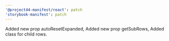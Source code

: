 ```yaml
---
'@project44-manifest/react': patch
'storybook-manifest': patch
---
```


Added new prop autoResetExpanded, Added new prop getSubRows, Added class for child rows.
